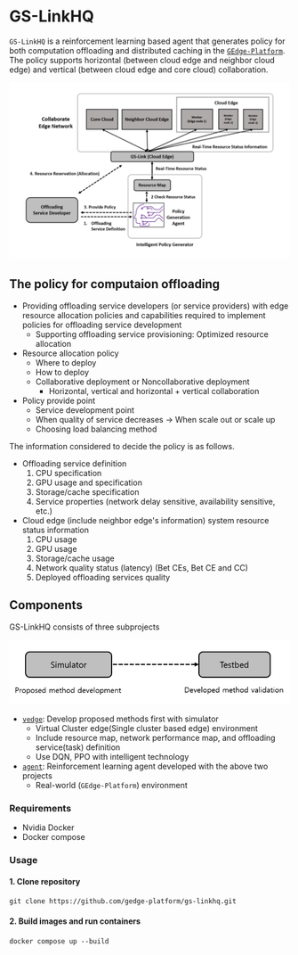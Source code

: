 # GS-LinkHQ

`GS-LinkHQ` is a reinforcement learning based agent that generates policy for both computation offloading and distributed caching in the [`GEdge-Platform`](https://github.com/gedge-platform/gedge-platform). The policy supports horizontal (between cloud edge and neighbor cloud edge) and vertical (between cloud edge and core cloud) collaboration.

![policy_gen_workflow](./docs/policy_gen_workflow.png)


## The policy for computaion offloading

- Providing offloading service developers (or service providers) with edge resource allocation policies and capabilities required to implement policies for offloading service development
  - Supporting offloading service provisioning: Optimized resource allocation
- Resource allocation policy
  - Where to deploy
  - How to deploy
  - Collaborative deployment or Noncollaborative deployment
    - Horizontal, vertical and horizontal + vertical collaboration
- Policy provide point
  - Service development point
  - When quality of service decreases → When scale out or scale up
  - Choosing load balancing method


The information considered to decide the policy is as follows.

- Offloading service definition
  1. CPU specification
  2. GPU usage and specification
  3. Storage/cache specification
  4. Service properties (network delay sensitive, availability sensitive, etc.)
- Cloud edge (include neighbor edge's information) system resource status information
  1. CPU usage
  2. GPU usage
  3. Storage/cache usage
  4. Network quality status (latency) (Bet CEs, Bet CE and CC)
  5. Deployed offloading services quality


## Components

GS-LinkHQ consists of three subprojects

![development_workflow](./docs/develop_workflow.png)

- [`vedge`](./vedge): Develop proposed methods first with simulator
  -  Virtual Cluster edge(Single cluster based edge) environment
    - Include resource map, network performance map, and offloading service(task) definition
    - Use DQN, PPO with intelligent technology
- [`agent`](./agent): Reinforcement learning agent developed with the above two projects
  - Real-world (`GEdge-Platform`) environment


### Requirements
- Nvidia Docker
- Docker compose

### Usage

#### 1. Clone repository
```shell
git clone https://github.com/gedge-platform/gs-linkhq.git
```

#### 2. Build images and run containers
```shell
docker compose up --build
```
